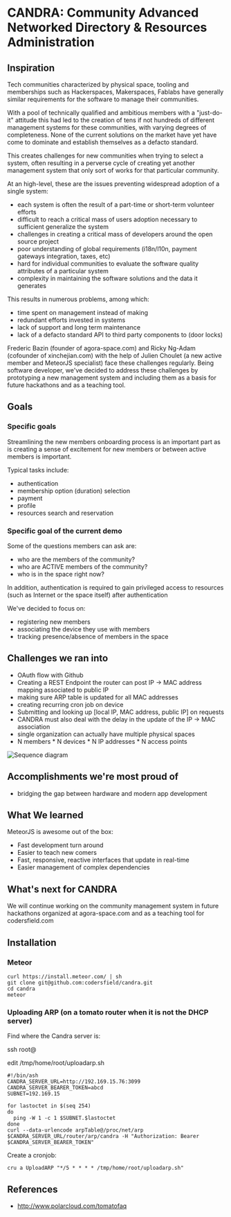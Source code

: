 # CANDRA: Community Advanced Networked Directory & Resources Administration

## Inspiration

Tech communities characterized by physical space, tooling and memberships such as Hackerspaces, Makerspaces, Fablabs have generally similar requirements for the software to manage their communities. 

With a pool of technically qualified and ambitious members with a "just-do-it" attitude this had led to the creation of tens if not hundreds of different management systems for these communities, with varying degrees of completeness. None of the current solutions on the market have yet have come to dominate and establish themselves as a defacto standard. 

This creates challenges for new communities when trying to select a system, often resulting in a perverse cycle of creating yet another management system that only sort of works for that particular community.

At an high-level, these are the issues preventing widespread adoption of a single system:

* each system is often the result of a part-time or short-term volunteer efforts
* difficult to reach a critical mass of users adoption necessary to sufficient generalize the system
* challenges in creating a critical mass of developers around the open source project
* poor understanding of global requirements (i18n/l10n, payment gateways integration, taxes, etc)
* hard for individual communities to evaluate the software quality attributes of a particular system
* complexity in maintaining the software solutions and the data it generates

This results in numerous problems, among which:

* time spent on management instead of making
* redundant efforts invested in systems
* lack of support and long term maintenance
* lack of a defacto standard API to third party components to (door locks)

Frederic Bazin (founder of agora-space.com) and Ricky Ng-Adam (cofounder of xinchejian.com) with the help of Julien Choulet (a new active member and MeteorJS specialist) face these challenges regularly. Being software developer, we've decided to address these challenges by prototyping a new management system and including them as a basis for future hackathons and as a teaching tool. 

## Goals

### Specific goals

Streamlining the new members onboarding process is an important part as is creating a sense of excitement for new members or between active members is important.

Typical tasks include:

* authentication 
* membership option (duration) selection 
* payment
* profile
* resources search and reservation

### Specific goal of the current demo

Some of the questions members can ask are:

* who are the members of the community?
* who are ACTIVE members of the community?
* who is in the space right now?

In addition, authentication is required to gain privileged access to resources (such as Internet or the space itself) after authentication

We've decided to focus on:

* registering new members
* associating the device they use with members
* tracking presence/absence of members in the space

## Challenges we ran into

* OAuth flow with Github
* Creating a REST Endpoint the router can post IP -> MAC address mapping associated to public IP
 * making sure ARP table is updated for all MAC addresses
 * creating recurring cron job on device
* Submitting and looking up [local IP, MAC address, public IP] on requests
* CANDRA must also deal with the delay in the update of the IP -> MAC association
* single organization can actually have multiple physical spaces
* N members * N devices * N IP addresses * N access points

![Sequence diagram](https://raw.githubusercontent.com/codersfield/candra/master/docs/WhoIsThere.png)

## Accomplishments we're most proud of

* bridging the gap between hardware and modern app development

## What We learned

MeteorJS is awesome out of the box:

* Fast development turn around
* Easier to teach new comers
* Fast, responsive, reactive interfaces that update in real-time
* Easier management of complex dependencies

## What's next for CANDRA

We will continue working on the community management system in future hackathons organized at agora-space.com and as a teaching tool for codersfield.com

## Installation

### Meteor

```
curl https://install.meteor.com/ | sh
git clone git@github.com:codersfield/candra.git
cd candra
meteor
```

### Uploading ARP (on a tomato router when it is not the DHCP server)

Find where the Candra server is:

ssh root@<router ip>

edit /tmp/home/root/uploadarp.sh

```
#!/bin/ash
CANDRA_SERVER_URL=http://192.169.15.76:3099
CANDRA_SERVER_BEARER_TOKEN=abcd
SUBNET=192.169.15

for lastoctet in $(seq 254)
do 
  ping -W 1 -c 1 $SUBNET.$lastoctet
done 
curl --data-urlencode arpTable@/proc/net/arp $CANDRA_SERVER_URL/router/arp/candra -H "Authorization: Bearer $CANDRA_SERVER_BEARER_TOKEN"
```

Create a cronjob:

```
cru a UploadARP "*/5 * * * * /tmp/home/root/uploadarp.sh"
```

## References

* http://www.polarcloud.com/tomatofaq